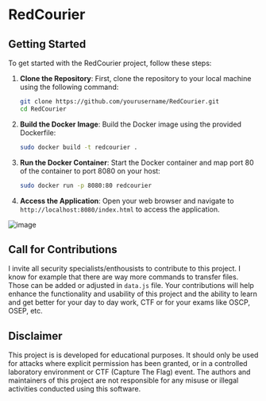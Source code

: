 # RedCourier

## Getting Started

To get started with the RedCourier project, follow these steps:

1. **Clone the Repository**:
   First, clone the repository to your local machine using the following command:
   ```bash
   git clone https://github.com/yourusername/RedCourier.git
   cd RedCourier
   ```

2. **Build the Docker Image**:
   Build the Docker image using the provided Dockerfile:
   ```bash
   sudo docker build -t redcourier .
   ```

3. **Run the Docker Container**:
   Start the Docker container and map port 80 of the container to port 8080 on your host:
   ```bash
   sudo docker run -p 8080:80 redcourier
   ```

4. **Access the Application**:
   Open your web browser and navigate to `http://localhost:8080/index.html` to access the application.

![image](https://github.com/user-attachments/assets/ee4f47b5-fd47-4e36-8387-743ccf68f9d1)

## Call for Contributions
I invite all security specialists/enthousists to contribute to this project. I know for example that there are way more commands to transfer files. Those can be added or adjusted in `data.js` file. Your contributions will help enhance the functionality and usability of this project and the ability to learn and get better for your day to day work, CTF or for your exams like OSCP, OSEP, etc.

## Disclaimer

This project is is developed for educational purposes. It should only be used for attacks where explicit permission has been granted, or in a controlled laboratory environment or CTF (Capture The Flag) event. The authors and maintainers of this project are not responsible for any misuse or illegal activities conducted using this software.
